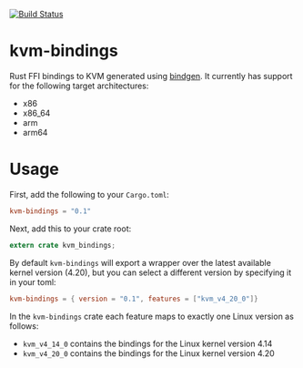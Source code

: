 [![Build Status](https://travis-ci.org/rust-vmm/kvm-bindings.svg?branch=master)](https://travis-ci.org/rust-vmm/kvm-bindings)
# kvm-bindings
Rust FFI bindings to KVM generated using
[bindgen](https://crates.io/crates/bindgen). It currently has support for the
following target architectures:
- x86
- x86_64
- arm
- arm64

# Usage
First, add the following to your `Cargo.toml`:
```toml
kvm-bindings = "0.1"
```
Next, add this to your crate root:
```rust
extern crate kvm_bindings;
```
By default `kvm-bindings` will export a wrapper over the latest available kernel
version (4.20), but you can select a different version by specifying it in your
toml:
```toml
kvm-bindings = { version = "0.1", features = ["kvm_v4_20_0"]}
```
In the `kvm-bindings` crate each feature maps to exactly one Linux version
as follows:
- `kvm_v4_14_0` contains the bindings for the Linux kernel version 4.14
- `kvm_v4_20_0` contains the bindings for the Linux kernel version 4.20
